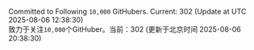 Committed to Following `10,000` GitHubers. Current: <!-- FOLLOWING_COUNT -->302<!-- FOLLOWING_COUNT --> (Update at UTC <!-- LAST_UPDATED -->2025-08-06 12:38:30<!-- LAST_UPDATED -->)<br>
致力于关注`10,000`个GitHuber。当前：<!-- FOLLOWING_COUNT -->302<!-- FOLLOWING_COUNT --> (更新于北京时间 <!-- LAST_UPDATED_CST -->2025-08-06 20:38:30<!-- LAST_UPDATED_CST -->)
